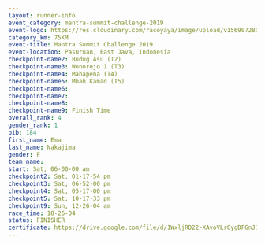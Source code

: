 ```yaml
---
layout: runner-info 
event_category: mantra-summit-challenge-2019 
event-logo: https://res.cloudinary.com/raceyaya/image/upload/v1569072809/logo/mantra-image_segrbx.jpg
category_km: 75KM 
event-title: Mantra Summit Challenge 2019 
event-location: Pasuruan, East Java, Indonesia 
checkpoint-name2: Budug Asu (T2) 
checkpoint-name3: Wonorejo 1 (T3) 
checkpoint-name4: Mahapena (T4) 
checkpoint-name5: Mbah Kamad (T5) 
checkpoint-name6: 
checkpoint-name7: 
checkpoint-name8: 
checkpoint-name9: Finish Time
overall_rank: 4
gender_rank: 1
bib: 184
first_name: Ema
last_name: Nakajima
gender: F
team_name: 
start: Sat, 06-00-00 am
checkpoint2: Sat, 01-17-54 pm
checkpoint3: Sat, 06-52-00 pm
checkpoint4: Sat, 05-17-00 pm
checkpoint5: Sat, 10-17-33 pm
checkpoint9: Sun, 12-26-04 am
race_time: 18-26-04
status: FINISHER
certificate: https://drive.google.com/file/d/1WxljRD22-XAvoVLrGygDFGnJ1Dnbt6PF/view?usp=sharing
---
```


